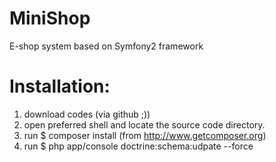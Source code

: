 MiniShop
========

E-shop system based on Symfony2 framework


Installation:
============
1. download codes (via github ;))
2. open preferred shell and locate the source code directory.
3. run $ composer install (from http://www.getcomposer.org)
4. run $ php app/console doctrine:schema:udpate --force
